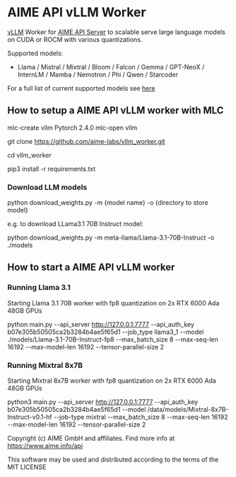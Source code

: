 # AIME API vLLM Worker

 [vLLM](https://docs.vllm.ai) Worker for [AIME API Server](https://github.com/aime-team/aime-api-server) to scalable serve large language models on CUDA or ROCM with various quantizations.

Supported models:

- Llama / Mistral /  Mixtral / Bloom / Falcon / Gemma / GPT-NeoX / InternLM / Mamba / Nemotron / Phi / Qwen / Starcoder

For a full list of current supported models see [here](https://docs.vllm.ai/en/latest/models/supported_models.html)


## How to setup a AIME API vLLM worker with MLC

mlc-create vllm Pytorch 2.4.0 
mlc-open vllm

git clone https://github.com/aime-labs/vllm_worker.git

cd vllm_worker

pip3 install -r requirements.txt


### Download LLM models

python download_weights.py -m {model name} -o {directory to store model}

e.g. to download LLama3.1 70B Instruct model:

python download_weights.py -m meta-llama/Llama-3.1-70B-Instruct -o ./models


## How to start a AIME API vLLM worker

### Running Llama 3.1

Starting Llama 3.1 70B worker with fp8 quantization on 2x RTX 6000 Ada 48GB GPUs

python main.py --api_server http://127.0.0.1:7777 --api_auth_key b07e305b50505ca2b3284b4ae5f65d1 --job_type llama3_1 --model ./models/Llama-3.1-70B-Instruct-fp8 --max_batch_size 8 --max-seq-len 16192 --max-model-len 16192 --tensor-parallel-size 2


### Running Mixtral 8x7B

Starting Mixtral 8x7B worker with fp8 quantization on 2x RTX 6000 Ada 48GB GPUs

python3 main.py --api_server http://127.0.0.1:7777 --api_auth_key b07e305b50505ca2b3284b4ae5f65d1 --model /data/models/Mixtral-8x7B-Instruct-v0.1-hf --job-type mixtral --max_batch_size 8 --max-seq-len 16192 --max-model-len 16192 --tensor-parallel-size 2



Copyright (c) AIME GmbH and affiliates. Find more info at https://www.aime.info/api

This software may be used and distributed according to the terms of the MIT LICENSE
